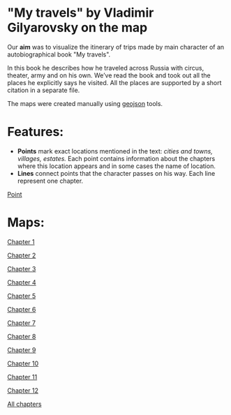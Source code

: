 "My travels" by Vladimir Gilyarovsky on the map
==============================================

Our **aim** was to visualize the itinerary of trips made by main character of an autobiographical book "My travels".

In this book he describes how he traveled across Russia with circus, theater, army and on his own. We’ve read the book and took out all the places he explicitly says he visited. All the places are supported by a short citation in a separate file.

The maps were created manually using [geojson](http://geojson.io/) tools. 

# Features:
* **Points** mark exact locations mentioned in the text: _cities and towns, villages, estates._ Each point contains information about the chapters where this location appears and in some cases the name of location.
* **Lines** connect points that the character passes on his way. Each line represent one chapter.

[Point](https://github.com/brouhahaha/geotest/blob/master/point.png?raw=true)

# Maps:

[Chapter 1](https://github.com/brouhahaha/geotest/blob/master/chapters/ch1.geojson)

[Chapter 2](https://github.com/brouhahaha/geotest/blob/master/chapters/ch2.geojson)

[Chapter 3](https://github.com/brouhahaha/geotest/blob/master/chapters/ch3.geojson)

[Chapter 4](https://github.com/brouhahaha/geotest/blob/master/chapters/ch4.geojson)

[Chapter 5](https://github.com/brouhahaha/geotest/blob/master/chapters/chapter5.geojson)

[Chapter 6](https://github.com/brouhahaha/geotest/blob/master/chapters/chapter6.geojson)

[Chapter 7](https://github.com/brouhahaha/geotest/blob/master/chapters/chapter7.geojson)

[Chapter 8](https://github.com/brouhahaha/geotest/blob/master/chapters/chapter8.geojson)

[Chapter 9](https://github.com/brouhahaha/geotest/blob/master/chapters/chapter9.geojson)

[Chapter 10](https://github.com/brouhahaha/geotest/blob/master/chapters/chapter10.geojson)

[Chapter 11](https://github.com/brouhahaha/geotest/blob/master/chapters/chapter11.geojson)

[Chapter 12](https://github.com/brouhahaha/geotest/blob/master/chapters/chapter12.geojson)

[All chapters](https://github.com/brouhahaha/geotest/blob/master/all_chapters.geojson)

